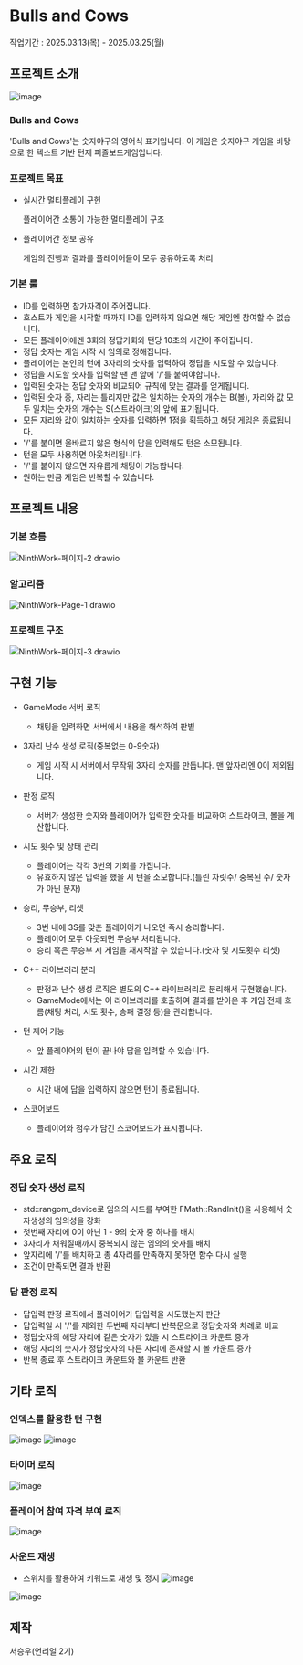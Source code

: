 # Bulls and Cows

작업기간 : 2025.03.13(목) - 2025.03.25(월)


## 프로젝트 소개

![image](https://github.com/user-attachments/assets/8a045509-ec0f-4418-b233-91ce32087b76)

### Bulls and Cows

'Bulls and Cows'는 숫자야구의 영어식 표기입니다.
이 게임은 숫자야구 게임을 바탕으로 한 텍스트 기반 턴제 퍼즐보드게임입니다.


### 프로젝트 목표
- 실시간 멀티플레이 구현

  플레이어간 소통이 가능한 멀티플레이 구조

- 플레이어간 정보 공유

  게임의 진행과 결과를 플레이어들이 모두 공유하도록 처리


### 기본 룰

- ID를 입력하면 참가자격이 주어집니다.
- 호스트가 게임을 시작할 때까지 ID를 입력하지 않으면 해당 게임엔 참여할 수 없습니다.
- 모든 플레이어에겐 3회의 정답기회와 턴당 10초의 시간이 주어집니다.
- 정답 숫자는 게임 시작 시 임의로 정해집니다.
- 플레이어는 본인의 턴에 3자리의 숫자를 입력하여 정답을 시도할 수 있습니다.
- 정답을 시도할 숫자를 입력할 땐 맨 앞에 '/'를 붙여야합니다.
- 입력된 숫자는 정답 숫자와 비교되어 규칙에 맞는 결과를 얻게됩니다.
- 입력된 숫자 중, 자리는 틀리지만 값은 일치하는 숫자의 개수는 B(볼), 자리와 값 모두 일치는 숫자의 개수는 S(스트라이크)의 앞에 표기됩니다.
- 모든 자리와 값이 일치하는 숫자를 입력하면 1점을 획득하고 해당 게임은 종료됩니다.
- '/'를 붙이면 올바르지 않은 형식의 답을 입력해도 턴은 소모됩니다.
- 턴을 모두 사용하면 아웃처리됩니다.
- '/'를 붙이지 않으면 자유롭게 채팅이 가능합니다.
- 원하는 만큼 게임은 반복할 수 있습니다.

## 프로젝트 내용

### 기본 흐름

![NinthWork-페이지-2 drawio](https://github.com/user-attachments/assets/0bfda761-4c4d-4c6a-b059-4d6d8cd6c791)

### 알고리즘

![NinthWork-Page-1 drawio](https://github.com/user-attachments/assets/523340d9-8a47-475e-869d-546fe9ae5b60)

### 프로젝트 구조

![NinthWork-페이지-3 drawio](https://github.com/user-attachments/assets/955b74bc-e3fd-4da7-8bbf-253f1119b119)


## 구현 기능

- GameMode 서버 로직
  - 채팅을 입력하면 서버에서 내용을 해석하여 판별
- 3자리 난수 생성 로직(중복없는 0-9숫자)
  - 게임 시작 시 서버에서 무작위 3자리 숫자를 만듭니다. 맨 앞자리엔 0이 제외됩니다.
- 판정 로직
  - 서버가 생성한 숫자와 플레이어가 입력한 숫자를 비교하여 스트라이크, 볼을 계산합니다.
- 시도 횟수 및 상태 관리
  - 플레이어는 각각 3번의 기회를 가집니다.
  - 유효하지 않은 입력을 했을 시 턴을 소모합니다.(틀린 자릿수/ 중복된 수/ 숫자가 아닌 문자)
- 승리, 무승부, 리셋
  - 3번 내에 3S를 맞춘 플레이어가 나오면 즉시 승리합니다.
  - 플레이어 모두 아웃되면 무승부 처리됩니다.
  - 승리 혹은 무승부 시 게임을 재시작할 수 있습니다.(숫자 및 시도횟수 리셋)
- C++ 라이브러리 분리
  - 판정과 난수 생성 로직은 별도의 C++ 라이브러리로 분리해서 구현했습니다.
  - GameMode에서는 이 라이브러리를 호출하여 결과를 받아온 후 게임 전체 흐름(채팅 처리, 시도 횟수, 승패 결정 등)을 관리합니다.

- 턴 제어 기능
  - 앞 플레이어의 턴이 끝나야 답을 입력할 수 있습니다.
- 시간 제한
  - 시간 내에 답을 입력하지 않으면 턴이 종료됩니다.
- 스코어보드
  - 플레이어와 점수가 담긴 스코어보드가 표시됩니다.

## 주요 로직

### 정답 숫자 생성 로직

- std::rangom_device로 임의의 시드를 부여한 FMath::RandInit()을 사용해서 숫자생성의 임의성을 강화
- 첫번째 자리에 0이 아닌 1 - 9의 숫자 중 하나를 배치
- 3자리가 채워질때까지 중복되지 않는 임의의 숫자를 배치
- 앞자리에 '/'를 배치하고 총 4자리를 만족하지 못하면 함수 다시 실행
- 조건이 만족되면 결과 반환

### 답 판정 로직

- 답입력 판정 로직에서 플레이어가 답입력을 시도했는지 판단
- 답입력일 시 '/'를 제외한 두번째 자리부터 반복문으로 정답숫자와 차례로 비교
- 정답숫자의 해당 자리에 같은 숫자가 있을 시 스트라이크 카운트 증가
- 해당 자리의 숫자가 정답숫자의 다른 자리에 존재할 시 볼 카운트 증가
- 반복 종료 후 스트라이크 카운트와 볼 카운트 반환


## 기타 로직

### 인덱스를 활용한 턴 구현
![image](https://github.com/user-attachments/assets/08b95aec-6863-4307-a8fa-8cc1ed145953)
![image](https://github.com/user-attachments/assets/acd9c9b6-7f56-4aea-beab-5cc59549934e)

### 타이머 로직
![image](https://github.com/user-attachments/assets/03ed078b-9081-4798-acde-a4fac941e638)

### 플레이어 참여 자격 부여 로직
![image](https://github.com/user-attachments/assets/850e7b59-755f-4ea5-8fbb-12327af7cde5)


### 사운드 재생

- 스위치를 활용하여 키워드로 재생 및 정지
![image](https://github.com/user-attachments/assets/f884737e-3cc0-4bcc-9407-dbca7bf7a63b)

![image](https://github.com/user-attachments/assets/3da723cd-95b7-4eb7-8344-e7ed6d7c225f)


## 제작

서승우(언리얼 2기)
